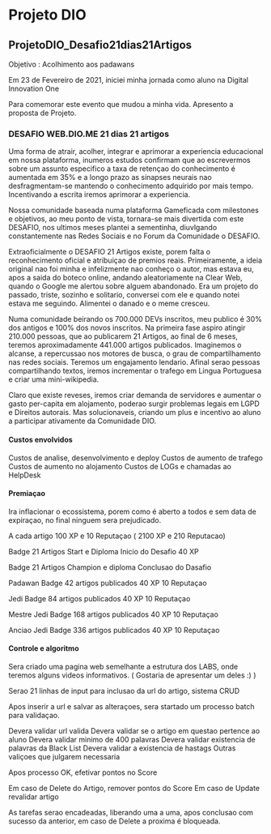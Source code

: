 # Projeto DIO   
## ProjetoDIO_Desafio21dias21Artigos  

Objetivo : Acolhimento aos padawans

Em 23 de Fevereiro de 2021, iniciei minha jornada como aluno na Digital Innovation One

Para comemorar este evento que mudou a minha vida. Apresento a proposta de Projeto.

### DESAFIO WEB.DIO.ME 21 dias 21 artigos

Uma forma de atrair, acolher, integrar e aprimorar a experiencia educacional em nossa plataforma, inumeros estudos confirmam que ao escrevermos sobre um assunto especifico a taxa de retençao do conhecimento é aumentada em 35% e a longo prazo as sinapses neurais nao desfragmentam-se mantendo o conhecimento adquirido por mais tempo. Incentivando a escrita iremos aprimorar a experiencia.

Nossa comunidade baseada numa plataforma Gameficada com milestones e objetivos, ao meu ponto de vista, tornara-se mais divertida com este DESAFIO, nos ultimos meses plantei a sementinha, diuvlgando constantemente nas Redes Sociais e no Forum da Comunidade o DESAFIO.

Extraoficialmente o DESAFIO 21 Artigos existe, porem falta o reconhecimento oficial e atribuiçao de premios reais. Primeiramente, a ideia original nao foi minha e infelizmente nao conheço o autor, mas estava eu, apos a saida do boteco online, andando aleatoriamente na Clear Web, quando o Google me alertou sobre alguem abandonado. Era um projeto do passado, triste, sozinho e solitario, conversei com ele e quando notei estava me seguindo. Alimentei o danado e o meme cresceu.

Numa comunidade beirando  os 700.000 DEVs inscritos, meu publico é 30% dos antigos e 100% dos novos inscritos. Na primeira fase aspiro atingir 210.000 pessoas, que ao publicarem 21 Artigos, ao final de 6 meses, teremos aproximadamente 441.000 artigos publicados. Imaginemos o alcanse,  a repercussao nos motores de busca, o grau de compartilhamento nas redes sociais. Teremos um engajamento lendario.  Afinal serao pessoas compartilhando textos, iremos incrementar o trafego em Lingua Portuguesa e criar uma mini-wikipedia.

Claro que existe reveses, iremos criar demanda de servidores e aumentar o  gasto per-capita em alojamento, poderao surgir problemas legais em LGPD e Direitos autorais. Mas solucionaveis, criando um plus e incentivo ao aluno a participar ativamente da Comunidade DIO.

#### Custos envolvidos

Custos de analise, desenvolvimento e deploy
Custos de aumento de trafego
Custos de aumento no alojamento
Custos de LOGs e chamadas ao HelpDesk

#### Premiaçao

Ira inflacionar o ecossistema, porem como é aberto a todos e sem data de expiraçao, no final ninguem sera prejudicado.

A cada artigo 100 XP e 10 Reputaçao ( 2100 XP e 210 Reputacao)

Badge 21 Artigos Start e Diploma Inicio do Desafio 40 XP

Badge 21 Artigos Champion e diploma Conclusao do Dasafio 

Padawan Badge 42 artigos publicados 40 XP 10 Reputaçao

Jedi Badge 84 artigos publicados 40 XP 10 Reputaçao

Mestre Jedi Badge 168 artigos publicados 40 XP 10 Reputaçao

Anciao Jedi Badge 336 artigos publicados 40 XP 10 Reputaçao

#### Controle e algoritmo

Sera criado uma pagina web semelhante a estrutura dos LABS, onde teremos alguns videos informativos. ( Gostaria de apresentar um deles  :)  )

Serao 21 linhas de input para inclusao da url do artigo, sistema CRUD

Apos inserir a url e salvar as alteraçoes, sera startado um processo batch para validaçao.

Devera validar url valida
Devera validar se o artigo  em questao pertence ao aluno
Devera validar minimo de 400 palavras
Devera validar existencia de palavras da Black List
Devera validar a existencia de hastags
Outras valiçoes que julgarem necessaria

Apos processo OK, efetivar pontos no Score

Em caso de Delete do Artigo, remover pontos do Score
Em caso de Update revalidar artigo

As tarefas serao encadeadas, liberando uma a uma, apos conclusao com sucesso da anterior, em caso de Delete a proxima é bloqueada.
